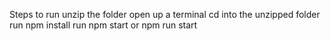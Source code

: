 Steps to run
unzip the folder
open up a terminal
cd into the unzipped folder
run npm install
run npm start or npm run start